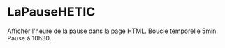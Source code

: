 # LaPauseHETIC

Afficher l'heure de la pause dans la page HTML.
Boucle temporelle 5min.
Pause à 10h30.
